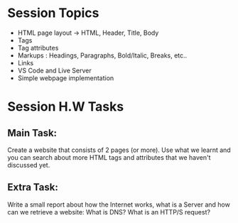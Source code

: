 # Session Topics
- HTML page layout -> HTML, Header, Title, Body
- Tags
- Tag attributes
- Markups : Headings, Paragraphs, Bold/Italic, Breaks, etc..
- Links
- VS Code and Live Server
- Simple webpage implementation

# Session H.W Tasks
## Main Task:
Create a website that consists of 2 pages (or more).
Use what we learnt and you can search about more HTML tags and attributes that we haven't discussed yet.

## Extra Task:
Write a small report about how the Internet works, what is a Server and how can we retrieve a website: What is DNS? What is an HTTP/S request?
